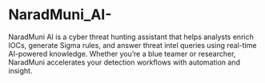 # NaradMuni_AI-
NaradMuni AI is a cyber threat hunting assistant that helps analysts enrich IOCs, generate Sigma rules,
            and answer threat intel queries using real-time AI-powered knowledge. Whether you’re a blue teamer or researcher, 
            NaradMuni accelerates your detection workflows with automation and insight.
